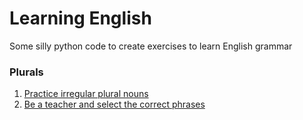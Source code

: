 # Learning English
Some silly python code to create exercises to learn English grammar

### Plurals
1. [Practice irregular plural nouns](Plurals/exercise_plurals_with_sols.py)
2. [Be a teacher and select the correct phrases](Plurals/exercise_plurals_phrases.py)
